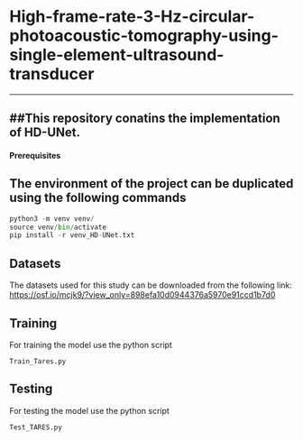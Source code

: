 # High-frame-rate-3-Hz-circular-photoacoustic-tomography-using-single-element-ultrasound-transducer
---
##This repository conatins the  implementation of __HD-UNet__.
---
#### Prerequisites
The environment of the project can be duplicated using the following commands
---
```python
python3 -m venv venv/
source venv/bin/activate
pip install -r venv_HD-UNet.txt

```
## Datasets
The datasets used for this study can be downloaded from the following link: https://osf.io/mcjk9/?view_only=898efa10d0944376a5970e91ccd1b7d0

## Training
For training the model use the python script
```
Train_Tares.py

```
## Testing
For testing the model use the python script
```
Test_TARES.py

```

